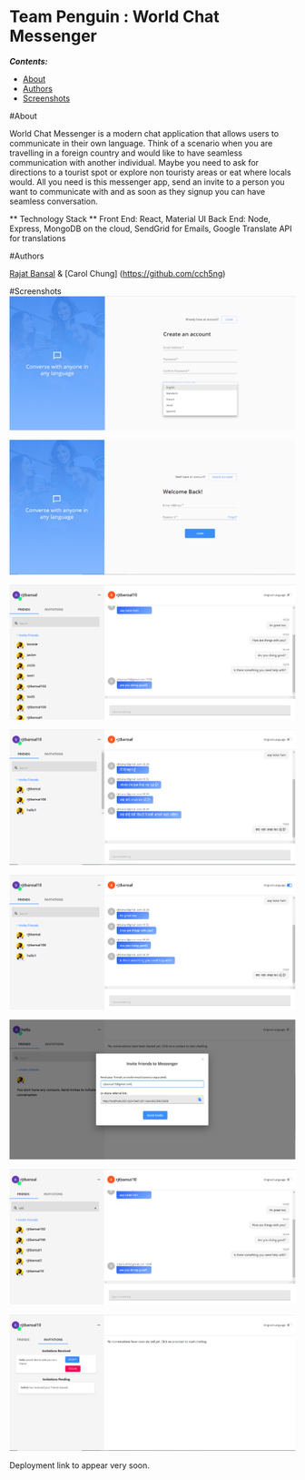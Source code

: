 # Team Penguin : World Chat Messenger

**_Contents:_**
- [About](#about)
- [Authors](#authors)
- [Screenshots](#screenshots)

#About

World Chat Messenger is a modern chat application that allows users to communicate in their own language. Think of a scenario when you are travelling in a foreign country and would like to have seamless communication with another individual. Maybe you need to ask for directions to a tourist spot or explore non touristy areas or eat where locals would. All you need is this messenger app, send an invite to a person you want to communicate with and as soon as they signup you can have seamless conversation.

** Technology Stack **
Front End: React, Material UI
Back End: Node, Express, MongoDB on the cloud, SendGrid for Emails, Google Translate API for translations

#Authors

[Rajat Bansal](https://github.com/rjtbansal) & [Carol Chung] (https://github.com/cch5ng)

#Screenshots
![Sign Up](./screenshots/signup-page.png)

![Login](./screenshots/login-page.png)

![Chat Page](./screenshots/chat-page.png)

![Conversation in Hindi](./screenshots/conversation-hindi.png)

![Switch To Original Language](./screenshots/switch-to-original-language.png)

![Email Invitation](./screenshots/email-invite.png)

![Search Friends Feature](./screenshots/search-feature.png)

![Invitations Tab](./screenshots/invitations-tab.png)

Deployment link to appear very soon.



 



